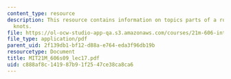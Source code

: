 ```yaml
---
content_type: resource
description: This resource contains information on topics parts of a rope and useful
  knots.
file: https://ol-ocw-studio-app-qa.s3.amazonaws.com/courses/21m-606-introduction-to-stagecraft-spring-2009/c888af8c141987b91f2547ce38ca8ca6_MIT21M_606s09_lec17.pdf
file_type: application/pdf
parent_uid: 2f139db1-bf12-d88a-e764-eda3f96db19b
resourcetype: Document
title: MIT21M_606s09_lec17.pdf
uid: c888af8c-1419-87b9-1f25-47ce38ca8ca6
---
```

